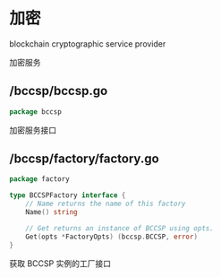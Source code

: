 # 加密

blockchain cryptographic service provider

加密服务

## /bccsp/bccsp.go

```go
package bccsp
```

加密服务接口

## /bccsp/factory/factory.go

```go
package factory
```

```go
type BCCSPFactory interface {
    // Name returns the name of this factory
    Name() string

    // Get returns an instance of BCCSP using opts.
    Get(opts *FactoryOpts) (bccsp.BCCSP, error)
}
```

获取 BCCSP 实例的工厂接口
